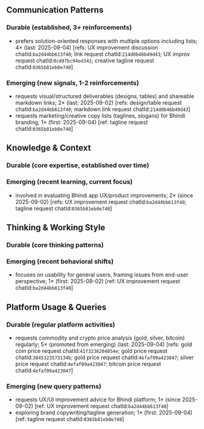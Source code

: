 ## Communication Patterns
### Durable (established, 3+ reinforcements)
- prefers solution-oriented responses with multiple options including lists; 4× (last: 2025-09-04) [refs: UX improvement discussion chatId:`ba2d44bb613f40`; link request chatId:`214d0b46b49d43`; UX improv request chatId:`0cd97bc94ed341`; creative tagline request chatId:`0365b81eb0e740`]

### Emerging (new signals, 1-2 reinforcements)
- requests visual/structured deliverables (designs, tables) and shareable markdown links; 2× (last: 2025-09-02) [refs: design/table request chatId:`ba2d44bb613f40`; markdown link request chatId:`214d0b46b49d43`]
- requests marketing/creative copy lists (taglines, slogans) for Bhindi branding; 1× (first: 2025-09-04) [ref: tagline request chatId:`0365b81eb0e740`]

## Knowledge & Context
### Durable (core expertise, established over time)

### Emerging (recent learning, current focus)
- involved in evaluating Bhindi app UX/product improvements; 2× (since 2025-09-02) [refs: UX improvement request chatId:`ba2d44bb613f40`; tagline request chatId:`0365b81eb0e740`]

## Thinking & Working Style
### Durable (core thinking patterns)

### Emerging (recent behavioral shifts)
- focuses on usability for general users, framing issues from end-user perspective; 1× (first: 2025-09-02) [ref: UX improvement request chatId:`ba2d44bb613f40`]

## Platform Usage & Queries
### Durable (regular platform activities)
- requests commodity and crypto price analysis (gold, silver, bitcoin) regularly; 5× (promoted from emerging) (last: 2025-09-04) [refs: gold coin price request chatId:`41f3236204854e`; gold price request chatId:`3845323573134b`; gold price request chatId:`4efaf09a423047`; silver price request chatId:`4efaf09a423047`; bitcoin price request chatId:`4efaf09a423047`]

### Emerging (new query patterns)
- requests UX/UI improvement advice for Bhindi platform; 1× (since 2025-09-02) [ref: UX improvement request chatId:`ba2d44bb613f40`]
- exploring brand copywriting/tagline generation; 1× (first: 2025-09-04) [ref: tagline request chatId:`0365b81eb0e740`]